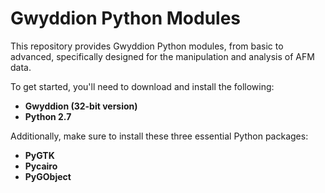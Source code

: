# Gwyddion Python Modules

This repository provides Gwyddion Python modules, from basic to advanced, specifically designed for the manipulation and analysis of AFM data.

To get started, you'll need to download and install the following:

- **Gwyddion (32-bit version)**
- **Python 2.7**

Additionally, make sure to install these three essential Python packages:

- **PyGTK**
- **Pycairo**
- **PyGObject**
